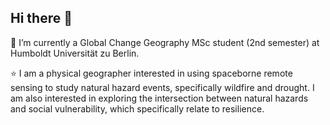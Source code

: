 ## Hi there 👋

🌱 I’m currently a Global Change Geography MSc student (2nd semester) at Humboldt Universität zu Berlin.

⭐ I am a physical geographer interested in using spaceborne remote sensing to study natural hazard events, specifically wildfire and drought. I am also interested in exploring the intersection between natural hazards and social vulnerability, which specifically relate to resilience. 

<!--
**kushnerniva/kushnerniva** is a ✨ _special_ ✨ repository because its `README.md` (this file) appears on your GitHub profile.

Here are some ideas to get you started:

- 🔭 I’m currently working on ...
- 🌱 I’m currently learning ...
- 👯 I’m looking to collaborate on ...
- 🤔 I’m looking for help with ...
- 💬 Ask me about ...
- 📫 How to reach me: ...
- 😄 Pronouns: ...
- ⚡ Fun fact: ...
-->
